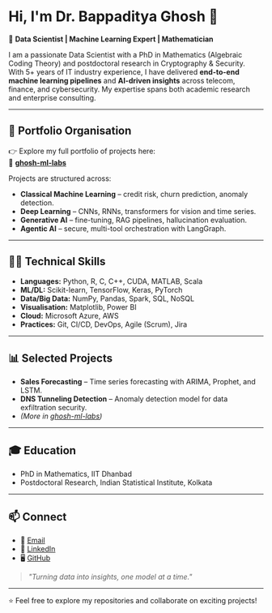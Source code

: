 # Hi, I'm Dr. Bappaditya Ghosh 👋

🎯 **Data Scientist | Machine Learning Expert | Mathematician**

I am a passionate Data Scientist with a PhD in Mathematics (Algebraic Coding Theory) and postdoctoral research in Cryptography & Security.  
With 5+ years of IT industry experience, I have delivered **end-to-end machine learning pipelines** and **AI-driven insights** across telecom, finance, and cybersecurity. My expertise spans both academic research and enterprise consulting.

---

## 🏢 Portfolio Organisation
👉 Explore my full portfolio of projects here:  
🔗 [**ghosh-ml-labs**](https://github.com/ghosh-ml-labs)  

Projects are structured across:
- **Classical Machine Learning** – credit risk, churn prediction, anomaly detection.  
- **Deep Learning** – CNNs, RNNs, transformers for vision and time series.  
- **Generative AI** – fine-tuning, RAG pipelines, hallucination evaluation.  
- **Agentic AI** – secure, multi-tool orchestration with LangGraph.  

---

## 🧑‍💻 Technical Skills
- **Languages:** Python, R, C, C++, CUDA, MATLAB, Scala  
- **ML/DL:** Scikit-learn, TensorFlow, Keras, PyTorch  
- **Data/Big Data:** NumPy, Pandas, Spark, SQL, NoSQL  
- **Visualisation:** Matplotlib, Power BI  
- **Cloud:** Microsoft Azure, AWS  
- **Practices:** Git, CI/CD, DevOps, Agile (Scrum), Jira  

---

## 📊 Selected Projects
- **Sales Forecasting** – Time series forecasting with ARIMA, Prophet, and LSTM.  
- **DNS Tunneling Detection** – Anomaly detection model for data exfiltration security.  
- *(More in [ghosh-ml-labs](https://github.com/ghosh-ml-labs))*  

---

## 🎓 Education
- PhD in Mathematics, IIT Dhanbad  
- Postdoctoral Research, Indian Statistical Institute, Kolkata  

---

## 📫 Connect
- 📧 [Email](mailto:bappadityaghosh.tn@gmail.com)  
- 🔗 [LinkedIn](https://www.linkedin.com/in/bappaditya-ghosh-904011229)  
- 🖥️ [GitHub](https://github.com/bappaditya-github)  

> *"Turning data into insights, one model at a time."*  

---
⭐ Feel free to explore my repositories and collaborate on exciting projects!
